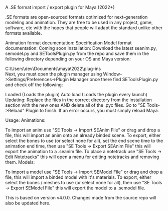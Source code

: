 A .SE format import / export plugin for Maya (2022+)

.SE formats are open-sourced formats optimized for next-generation modeling and animation. They are free to be used in any project, game, software, etc with the hopes that people will adapt the standard unlike other formats available.

Animation format documentation: Specification
Model format documentation: Coming soon
Installation:
Download the latest seanim.py, semodel.py and SEToolsPlugin.py from the repo and save them in the following directory depending on your OS and Maya version:

C:\Users\dev\Documents\maya\2022\plug-ins\
Next, you must open the plugin manager using Window->Settings/Preferences->Plugin Manager once there find SEToolsPlugin.py and check off the following:

Loaded (Loads the plugin)
Auto load (Loads the plugin every launch)
Updating:
Replace the files in the correct directory from the installation section with the new ones AND delete all of the .pyc files. Go to "SE Tools->Reload" Plugin to finish. If an error occurs, you must simply reload Maya.

Usage:
Animations:

To import an anim use "SE Tools -> Import SEAnim File" or drag and drop a file, this will import an anim onto an already binded scene.
To export, either select the bones to use (or select none for all), set the end scene time to the animation end time, then use "SE Tools -> Export SEAnim File" this will export the animation to a .seanim file.
To place a notetrack use "SE Tools -> Edit Notetracks" this will open a menu for editing notetracks and removing them.
Models:

To import a model use "SE Tools -> Import SEModel File" or drag and drop a file, this will import a binded model with it's materials.
To export, either select the bones / meshes to use (or select none for all), then use "SE Tools -> Export SEModel File" this will export the model to a .semodel file.

This is based on version v4.0.0. Changes made from the source repo will also be updated here.